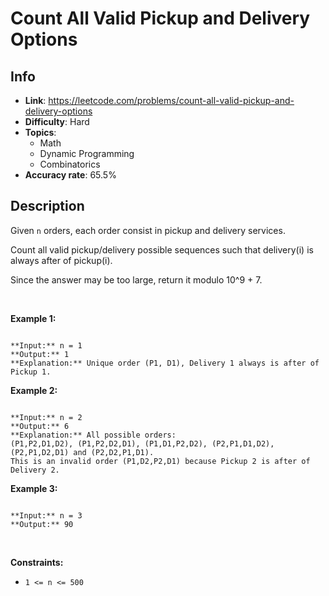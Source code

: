 # Count All Valid Pickup and Delivery Options

## Info  
- **Link**: https://leetcode.com/problems/count-all-valid-pickup-and-delivery-options
- **Difficulty**: Hard  
- **Topics**:   
    - Math
    - Dynamic Programming
    - Combinatorics
- **Accuracy rate**: 65.5%  

## Description  
    
Given `n` orders, each order consist in pickup and delivery services. 


Count all valid pickup/delivery possible sequences such that delivery(i) is always after of pickup(i). 


Since the answer may be too large, return it modulo 10^9 + 7.


 


**Example 1:**



```

**Input:** n = 1
**Output:** 1
**Explanation:** Unique order (P1, D1), Delivery 1 always is after of Pickup 1.

```

**Example 2:**



```

**Input:** n = 2
**Output:** 6
**Explanation:** All possible orders: 
(P1,P2,D1,D2), (P1,P2,D2,D1), (P1,D1,P2,D2), (P2,P1,D1,D2), (P2,P1,D2,D1) and (P2,D2,P1,D1).
This is an invalid order (P1,D2,P2,D1) because Pickup 2 is after of Delivery 2.

```

**Example 3:**



```

**Input:** n = 3
**Output:** 90

```

 


**Constraints:**


* `1 <= n <= 500`


  
    